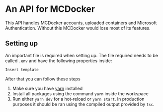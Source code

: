 # An API for MCDocker
This API handles MCDocker accounts, uploaded containers and Microsoft Authentication. Without this MCDocker would lose most of its features.

## Setting up
An important file is required when setting up. The file required needs to be called `.env` and have the following properties inside:
```
Insert template
```
After that you can follow these steps
1. Make sure you have [yarn](https://www.npmjs.com/package/yarn) installed
2. Install all packages using the command `yarn` inside the workspace
3. Run either `yarn dev` for a hot-reload or `yarn start`. In production purposes it should be ran using the compiled output provided by `tsc`.

